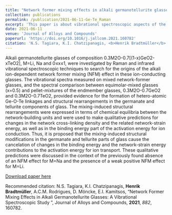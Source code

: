 ```yaml
---
title: "Network former mixing effects in alkali germanotellurite glasses: A vibrational spectroscopic study "
collection: publications
permalink: /publication/2021-06-11-Ge-Te_Raman
excerpt: 'This paper is about vibrational spectroscopic aspects of the alkali ion dependent network-former-mixing effect observed in Li- and Na-containing germanotellurite glasses.'
date: 2021-06-11
venue: 'Journal of Alloys and Compounds'
paperurl: 'https://doi.org/10.1016/j.jallcom.2021.160782'
citation: 'N.S. Tagiara, K.I. Chatzipanagis, <b>Henrik Bradtmüller</b>, , A.C.M. Rodrigues, D. Möncke, E.I. Kamitsos, “Network Former Mixing Effects in Alkali Germanotellurite Glasses: A Vibrational Spectroscopic Study ”, Journal of Alloys and Compounds, <b>2021</b>, <i>882</i>, 160782.'
---
```

Alkali germanotellurite glasses of composition 0.3M2O-0.7[(1-x)GeO2-xTeO2], M=Li, Na and 0≤x≤1, were investigated by Raman and infrared vibrational spectroscopic techniques to search for the origins of the alkali ion-dependent network former mixing (NFM) effect in these ion-conducting glasses. The vibrational spectra measured on mixed network-former glasses, and the spectral comparison between equimolar-mixed glasses (x=0.5) and pellet-mixtures of the endmember glasses, 0.3M2O-0.7GeO2 and 0.3M2O-0.7TeO2, provided evidence for the formation of hetero-atomic Ge-O-Te linkages and structural rearrangements in the germanate and tellurite components of glass. The mixing-induced structural rearrangements were expressed in terms of chemical equilibria between the network-building units and were used to make qualitative predictions for changes in the network cross-linking density and the related network-strain energy, as well as in the binding energy part of the activation energy for ion conduction. Thus, it is proposed that the mixing-induced structural modifications in the germanate and tellurite parts of glass cause the cancelation of changes in the binding energy and the network-strain energy contributions to the activation energy for ion transport. These qualitative predictions were discussed in the context of the previously found absence of an NFM effect for M=Na and the presence of a weak positive NFM effect for M=Li.       

[Download paper here](http://hbrmn.github.io/files/paper13.pdf)

Recommended citation: N.S. Tagiara, K.I. Chatzipanagis, **Henrik Bradtmüller**, A.C.M. Rodrigues, D. Möncke, E.I. Kamitsos, “Network Former Mixing Effects in Alkali Germanotellurite Glasses:
A Vibrational Spectroscopic Study ”, Journal of Alloys and Compounds, **2021**, *882*, 160782.